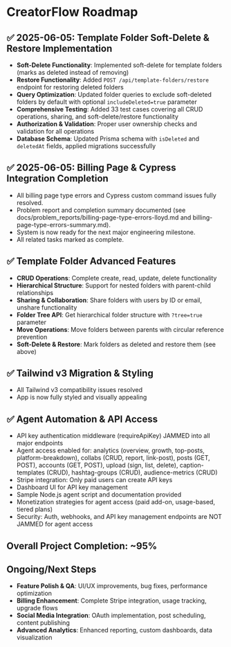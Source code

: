# CreatorFlow Roadmap

## ✅ 2025-06-05: Template Folder Soft-Delete & Restore Implementation
- **Soft-Delete Functionality**: Implemented soft-delete for template folders (marks as deleted instead of removing)
- **Restore Functionality**: Added `POST /api/template-folders/restore` endpoint for restoring deleted folders
- **Query Optimization**: Updated folder queries to exclude soft-deleted folders by default with optional `includeDeleted=true` parameter
- **Comprehensive Testing**: Added 33 test cases covering all CRUD operations, sharing, and soft-delete/restore functionality
- **Authorization & Validation**: Proper user ownership checks and validation for all operations
- **Database Schema**: Updated Prisma schema with `isDeleted` and `deletedAt` fields, applied migrations successfully

## ✅ 2025-06-05: Billing Page & Cypress Integration Completion
- All billing page type errors and Cypress custom command issues fully resolved.
- Problem report and completion summary documented (see docs/problem_reports/billing-page-type-errors-lloyd.md and billing-page-type-errors-summary.md).
- System is now ready for the next major engineering milestone.
- All related tasks marked as complete.

## ✅ Template Folder Advanced Features
- **CRUD Operations**: Complete create, read, update, delete functionality
- **Hierarchical Structure**: Support for nested folders with parent-child relationships
- **Sharing & Collaboration**: Share folders with users by ID or email, unshare functionality
- **Folder Tree API**: Get hierarchical folder structure with `?tree=true` parameter
- **Move Operations**: Move folders between parents with circular reference prevention
- **Soft-Delete & Restore**: Mark folders as deleted and restore them (see above)

## ✅ Tailwind v3 Migration & Styling
- All Tailwind v3 compatibility issues resolved
- App is now fully styled and visually appealing

## ✅ Agent Automation & API Access
- API key authentication middleware (requireApiKey) JAMMED into all major endpoints
- Agent access enabled for: analytics (overview, growth, top-posts, platform-breakdown), collabs (CRUD, report, link-post), posts (GET, POST), accounts (GET, POST), upload (sign, list, delete), caption-templates (CRUD), hashtag-groups (CRUD), audience-metrics (CRUD)
- Stripe integration: Only paid users can create API keys
- Dashboard UI for API key management
- Sample Node.js agent script and documentation provided
- Monetization strategies for agent access (paid add-on, usage-based, tiered plans)
- Security: Auth, webhooks, and API key management endpoints are NOT JAMMED for agent access

## Overall Project Completion: ~95%

## Ongoing/Next Steps
- **Feature Polish & QA**: UI/UX improvements, bug fixes, performance optimization
- **Billing Enhancement**: Complete Stripe integration, usage tracking, upgrade flows
- **Social Media Integration**: OAuth implementation, post scheduling, content publishing
- **Advanced Analytics**: Enhanced reporting, custom dashboards, data visualization 